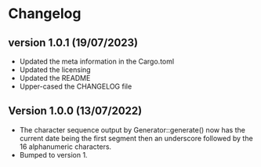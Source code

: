# Changelog

## version 1.0.1 (19/07/2023)

- Updated the meta information in the Cargo.toml
- Updated the licensing
- Updated the README
- Upper-cased the CHANGELOG file

## Version 1.0.0 (13/07/2022)

- The character sequence output by Generator::generate() now has the current date being the first segment then an underscore followed by the 16 alphanumeric characters.
- Bumped to version 1.
